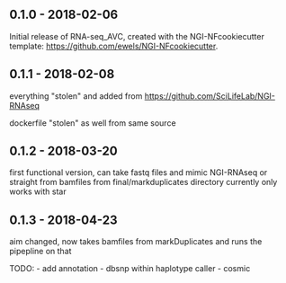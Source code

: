 
## 0.1.0 - 2018-02-06
Initial release of RNA-seq_AVC, created with the NGI-NFcookiecutter template: https://github.com/ewels/NGI-NFcookiecutter.
## 0.1.1 - 2018-02-08
everything "stolen" and added from https://github.com/SciLifeLab/NGI-RNAseq

dockerfile "stolen" as well from same source

## 0.1.2 - 2018-03-20

first functional version, can take fastq files and mimic NGI-RNAseq or straight from bamfiles from final/markduplicates directory 
currently only works with star


## 0.1.3 - 2018-04-23

aim changed, now takes bamfiles from markDuplicates and runs the pipepline on that


TODO:
	- add annotation
		- dbsnp within haplotype caller
		- cosmic 